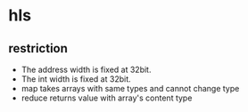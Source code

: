 # hls
## restriction
- The address width is fixed at 32bit.
- The int width is fixed at 32bit.
- map takes arrays with same types and cannot change type
- reduce returns value with array's content type
